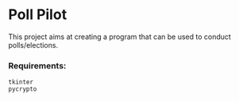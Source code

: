 # Poll Pilot

This project aims at creating a program that can be used to conduct polls/elections.

### Requirements:
```
tkinter
pycrypto
```
